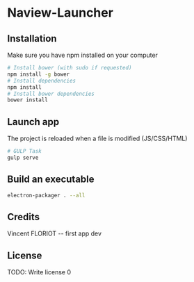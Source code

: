 # Naview-Launcher



## Installation

Make sure you have npm installed on your computer

```bash
# Install bower (with sudo if requested)
npm install -g bower
# Install dependencies
npm install
# Install bower dependencies
bower install
```

## Launch app

The project is reloaded when a file is modified (JS/CSS/HTML)

```bash
# GULP Task
gulp serve
```

## Build an executable

```bash
electron-packager . --all
```

## Credits

Vincent FLORIOT -- first app dev

## License

TODO: Write license
0
